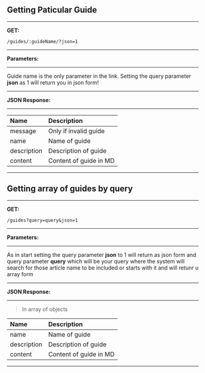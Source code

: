## Getting Paticular Guide

---

**GET:**

```
/guides/:guideName/?json=1
```

---

**Parameters:**

---

Guide name is the only parameter in the link. Setting the query parameter **json** as 1 will return you in json form!

---

**JSON Response:**

---
| Name         | Description               |
|:-------------|:--------------------------|
| message      | Only if invalid guide     |
| name         | Name of guide             |
| description  | Description of guide      |
| content      | Content of guide in MD    |


---

## Getting array of guides by query

---
**GET:**
```
/guides?query=query&json=1
```
---

**Parameters:**

---
As in start setting the query parameter **json** to 1 will return as json form and query parameter **query** which will be your query where the system will search for those article name to be included or starts with it and will retunr u array form

---

**JSON Response:**

---
> In array of objects

| Name         | Description               |
|:-------------|:--------------------------|
| name         | Name of guide             |
| description  | Description of guide      |
| content      | Content of guide in MD    |

---
